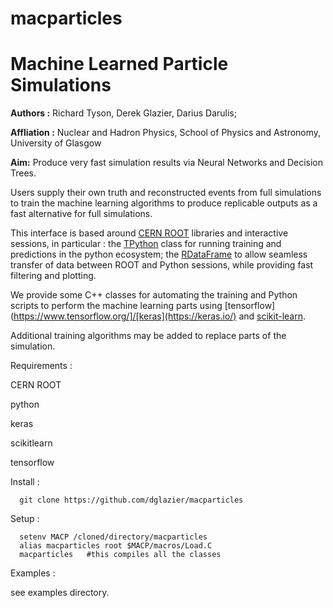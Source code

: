 # macparticles
Machine Learned Particle Simulations
====================================

**Authors :** Richard Tyson, Derek Glazier, Darius Darulis;

**Affliation :** Nuclear and Hadron Physics, School of Physics and Astronomy, University of Glasgow

**Aim:** Produce very fast simulation results via Neural Networks and Decision Trees.

Users supply their own truth and reconstructed events from full simulations
to train the machine learning algorithms to produce replicable outputs as
a fast alternative for full simulations.

This interface is based around [CERN ROOT](https://root.cern/) libraries and interactive sessions, in particular : the [TPython](https://root.cern/doc/master/classTPython.html) class for running training and predictions in the python ecosystem; the [RDataFrame](https://root.cern/doc/master/classROOT_1_1RDataFrame.html) to allow seamless transfer of data between ROOT and Python sessions, while providing fast filtering and plotting.

We provide some C++ classes for automating the training and Python scripts to
perform the machine learning parts using [tensorflow](https://www.tensorflow.org/]/[keras](https://keras.io/) and [scikit-learn](https://scikit-learn.org/stable/).

Additional training algorithms may be added to replace parts of the simulation.

Requirements :

  CERN ROOT

  python

  keras

  scikitlearn

  tensorflow
 
Install :

      git clone https://github.com/dglazier/macparticles


Setup :

      setenv MACP /cloned/directory/macparticles
      alias macparticles root $MACP/macros/Load.C
      macparticles	 #this compiles all the classes


Examples :

see examples directory.